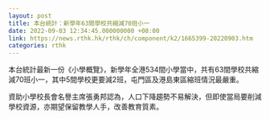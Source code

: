 ```yaml
---
layout: post
title: 本台統計：新學年63間學校共縮減70班小一
date: 2022-09-03 12:34:45.000000000 +08:00
link: https://news.rthk.hk/rthk/ch/component/k2/1665399-20220903.htm
categories: rthk
---
```


本台統計最新一份《小學概覽》，新學年全港534間小學當中，共有63間學校共縮減70班小一，其中5間學校更要減2班，屯門區及港島東區縮班情況最嚴重。

資助小學校長會名譽主席張勇邦認為，人口下降趨勢不易解決，但即使當局要削減學校資源，亦期望保留教學人手，改善教育質素。
